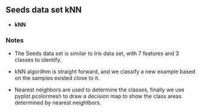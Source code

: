 Seeds data set kNN
------------------

* **kNN**

### Notes

* The Seeds data set is similar to Iris data set, with 7 features and 
3 classes to identify.

* kNN algorithm is straight forward, and we classify a new example based
on the samples existed close to it.

* Nearest neighbors are used to determine the classes, finally we use
pyplot.pcolormesh to draw a decision map to show the class areas determined
by nearest neightbors. 
